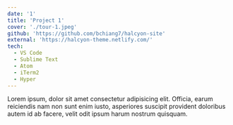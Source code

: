 ```yaml
---
date: '1'
title: 'Project 1'
cover: './tour-1.jpeg'
github: 'https://github.com/bchiang7/halcyon-site'
external: 'https://halcyon-theme.netlify.com/'
tech:
  - VS Code
  - Sublime Text
  - Atom
  - iTerm2
  - Hyper
---
```


Lorem ipsum, dolor sit amet consectetur adipisicing elit. Officia, earum
reiciendis nam non sunt enim iusto, asperiores suscipit provident
doloribus autem id ab facere, velit odit ipsum harum nostrum quisquam.
